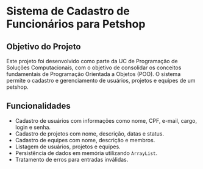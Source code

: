 # Sistema de Cadastro de Funcionários para Petshop

## Objetivo do Projeto
Este projeto foi desenvolvido como parte da UC de Programação de Soluções Computacionais, com o objetivo de consolidar os conceitos fundamentais de Programação Orientada a Objetos (POO). O sistema permite o cadastro e gerenciamento de usuários, projetos e equipes de um petshop.

## Funcionalidades
- Cadastro de usuários com informações como nome, CPF, e-mail, cargo, login e senha.
- Cadastro de projetos com nome, descrição, datas e status.
- Cadastro de equipes com nome, descrição e membros.
- Listagem de usuários, projetos e equipes.
- Persistência de dados em memória utilizando `ArrayList`.
- Tratamento de erros para entradas inválidas.
